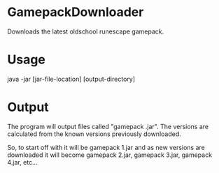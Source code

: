 # GamepackDownloader
Downloads the latest oldschool runescape gamepack.

# Usage
java -jar [jar-file-location] [output-directory]

# Output
The program will output files called "gamepack <version>.jar". The versions are calculated from the known versions previously downloaded.

So, to start off with it will be gamepack 1.jar and as new versions are downloaded it will become gamepack 2.jar, gamepack 3.jar, gamepack 4.jar, etc...
